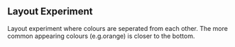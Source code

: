 ## Layout Experiment

Layout experiment where colours are seperated from each other. The more common appearing colours (e.g.orange) is closer to the bottom. 